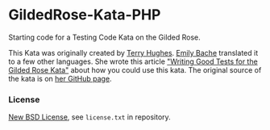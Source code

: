 # GildedRose-Kata-PHP
Starting code for a Testing Code Kata on the Gilded Rose.

This Kata was originally created by [Terry Hughes](https://twitter.com/TerryHughes).
[Emily Bache](https://twitter.com/emilybache) translated it to a few other languages. 
She wrote this article ["Writing Good Tests for the Gilded Rose Kata"](http://coding-is-like-cooking.info/2013/03/writing-good-tests-for-the-gilded-rose-kata/) 
about how you could use this kata.
The original source of the kata is on [her GitHub page](https://github.com/emilybache/GildedRose-Refactoring-Kata).

### License ###
[New BSD License](http://opensource.org/licenses/bsd-license.php), see `license.txt` in repository.

